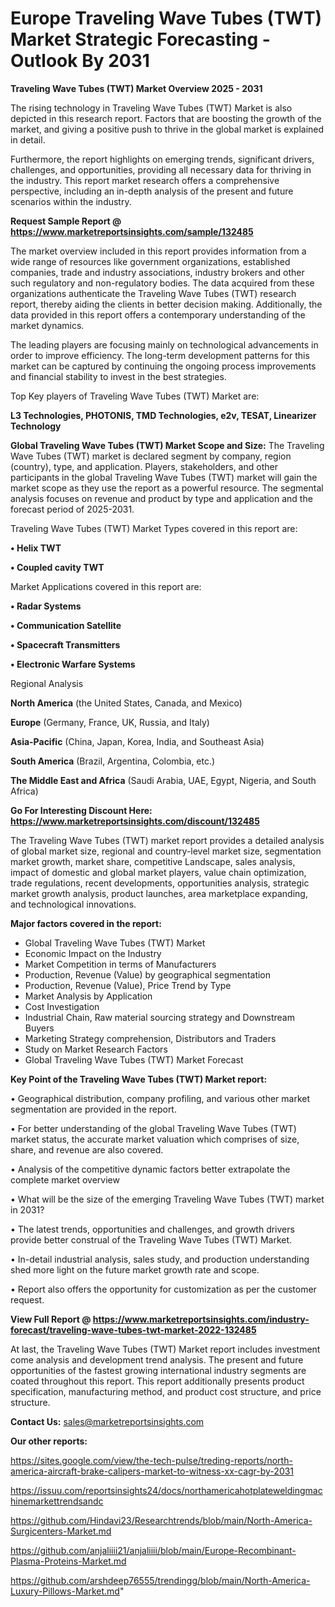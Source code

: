  # Europe Traveling Wave Tubes (TWT) Market Strategic Forecasting - Outlook By 2031

<Strong> Traveling Wave Tubes (TWT) Market Overview 2025 - 2031</strong>

The rising technology in Traveling Wave Tubes (TWT) Market is also depicted in this research report. Factors that are boosting the growth of the market, and giving a positive push to thrive in the global market is explained in detail.

Furthermore, the report highlights on emerging trends, significant drivers, challenges, and opportunities, providing all necessary data for thriving in the industry. This report market research offers a comprehensive perspective, including an in-depth analysis of the present and future scenarios within the industry.

<strong>Request Sample Report @ <a href=https://www.marketreportsinsights.com/sample/132485>https://www.marketreportsinsights.com/sample/132485</a></strong>

The market overview included in this report provides information from a wide range of resources like government organizations, established companies, trade and industry associations, industry brokers and other such regulatory and non-regulatory bodies. The data acquired from these organizations authenticate the Traveling Wave Tubes (TWT) research report, thereby aiding the clients in better decision making. Additionally, the data provided in this report offers a contemporary understanding of the market dynamics.

The leading players are focusing mainly on technological advancements in order to improve efficiency. The long-term development patterns for this market can be captured by continuing the ongoing process improvements and financial stability to invest in the best strategies.

Top Key players of Traveling Wave Tubes (TWT) Market are:

<strong>L3 Technologies, PHOTONIS, TMD Technologies, e2v, TESAT, Linearizer Technology</strong>

<strong><b>Global Traveling Wave Tubes (TWT) Market Scope and Size:</b></strong>
The Traveling Wave Tubes (TWT) market is declared segment by company, region (country), type, and application. Players, stakeholders, and other participants in the global Traveling Wave Tubes (TWT) market will gain the market scope as they use the report as a powerful resource. The segmental analysis focuses on revenue and product by type and application and the forecast period of 2025-2031.

Traveling Wave Tubes (TWT) Market Types covered in this report are:

<strong>• Helix TWT

• Coupled cavity TWT</strong>

Market Applications covered in this report are:

<strong>• Radar Systems

• Communication Satellite

• Spacecraft Transmitters

• Electronic Warfare Systems</strong> 

Regional Analysis

<strong>North America</strong> (the United States, Canada, and Mexico)

<strong>Europe</strong> (Germany, France, UK, Russia, and Italy)

<strong>Asia-Pacific</strong> (China, Japan, Korea, India, and Southeast Asia)

<strong>South America</strong> (Brazil, Argentina, Colombia, etc.)

<strong>The Middle East and Africa</strong> (Saudi Arabia, UAE, Egypt, Nigeria, and South Africa)

<strong>Go For Interesting Discount Here: <a href=https://www.marketreportsinsights.com/discount/132485>https://www.marketreportsinsights.com/discount/132485</a></strong>

The Traveling Wave Tubes (TWT) market report provides a detailed analysis of global market size, regional and country-level market size, segmentation market growth, market share, competitive Landscape, sales analysis, impact of domestic and global market players, value chain optimization, trade regulations, recent developments, opportunities analysis, strategic market growth analysis, product launches, area marketplace expanding, and technological innovations.

<strong><b>Major factors covered in the report:</b></strong>
<ul>
  <li>Global Traveling Wave Tubes (TWT) Market </li>
  <li>Economic Impact on the Industry</li>
  <li>Market Competition in terms of Manufacturers</li>
  <li>Production, Revenue (Value) by geographical segmentation</li>
  <li>Production, Revenue (Value), Price Trend by Type</li>
  <li>Market Analysis by Application</li>
  <li>Cost Investigation</li>
  <li>Industrial Chain, Raw material sourcing strategy and Downstream Buyers</li>
  <li>Marketing Strategy comprehension, Distributors and Traders</li>
  <li>Study on Market Research Factors</li>
  <li>Global Traveling Wave Tubes (TWT) Market Forecast</li>
</ul>

<strong><b>Key Point of the Traveling Wave Tubes (TWT) Market report:</b></strong>

• Geographical distribution, company profiling, and various other market segmentation are provided in the report.

• For better understanding of the global Traveling Wave Tubes (TWT) market status, the accurate market valuation which comprises of size, share, and revenue are also covered.

• Analysis of the competitive dynamic factors better extrapolate the complete market overview

• What will be the size of the emerging Traveling Wave Tubes (TWT) market in 2031?

• The latest trends, opportunities and challenges, and growth drivers provide better construal of the Traveling Wave Tubes (TWT) Market.

• In-detail industrial analysis, sales study, and production understanding shed more light on the future market growth rate and scope.

• Report also offers the opportunity for customization as per the customer request.

<strong><b>View Full Report @ <a href=https://www.marketreportsinsights.com/industry-forecast/traveling-wave-tubes-twt-market-2022-132485>https://www.marketreportsinsights.com/industry-forecast/traveling-wave-tubes-twt-market-2022-132485</a></b></strong>


At last, the Traveling Wave Tubes (TWT) Market report includes investment come analysis and development trend analysis. The present and future opportunities of the fastest growing international industry segments are coated throughout this report. This report additionally presents product specification, manufacturing method, and product cost structure, and price structure.

<strong>Contact Us:</strong>
sales@marketreportsinsights.com

<strong>Our other reports:</strong>

<a href=https://sites.google.com/view/the-tech-pulse/treding-reports/north-america-aircraft-brake-calipers-market-to-witness-xx-cagr-by-2031>https://sites.google.com/view/the-tech-pulse/treding-reports/north-america-aircraft-brake-calipers-market-to-witness-xx-cagr-by-2031</a>

<a href=https://issuu.com/reportsinsights24/docs/northamericahotplateweldingmachinemarkettrendsandc>https://issuu.com/reportsinsights24/docs/northamericahotplateweldingmachinemarkettrendsandc</a>

<a href=https://github.com/Hindavi23/Researchtrends/blob/main/North-America-Surgicenters-Market.md>https://github.com/Hindavi23/Researchtrends/blob/main/North-America-Surgicenters-Market.md</a>

<a href=https://github.com/anjaliiii21/anjaliiii/blob/main/Europe-Recombinant-Plasma-Proteins-Market.md>https://github.com/anjaliiii21/anjaliiii/blob/main/Europe-Recombinant-Plasma-Proteins-Market.md</a>

<a href=https://github.com/arshdeep76555/trendingg/blob/main/North-America-Luxury-Pillows-Market.md>https://github.com/arshdeep76555/trendingg/blob/main/North-America-Luxury-Pillows-Market.md</a>"
